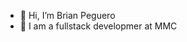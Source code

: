 - 👋 Hi, I’m Brian Peguero
- 👀 I am a fullstack developmer at MMC

<!---
BrianPeguero-mmc/BrianPeguero-mmc is a ✨ special ✨ repository because its `README.md` (this file) appears on your GitHub profile.
You can click the Preview link to take a look at your changes.
--->
